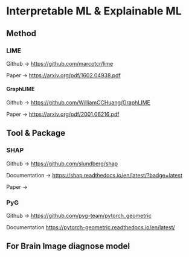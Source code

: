# Interpretable ML & Explainable ML
## Method
### LIME 
Github -> https://github.com/marcotcr/lime

Paper -> https://arxiv.org/pdf/1602.04938.pdf
#### GraphLIME
Github -> https://github.com/WilliamCCHuang/GraphLIME

Paper -> https://arxiv.org/pdf/2001.06216.pdf
## Tool & Package

### SHAP
Github -> https://github.com/slundberg/shap

Documentation -> https://shap.readthedocs.io/en/latest/?badge=latest

Paper -> 
### PyG
Github -> https://github.com/pyg-team/pytorch_geometric

Documentation https://pytorch-geometric.readthedocs.io/en/latest/

## For Brain Image diagnose model
